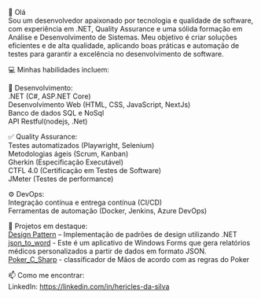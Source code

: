 👋 Olá  
Sou um desenvolvedor apaixonado por tecnologia e qualidade de software, com experiência em .NET, Quality Assurance e uma sólida formação em Análise e Desenvolvimento de Sistemas. Meu objetivo é criar soluções eficientes e de alta qualidade, aplicando boas práticas e automação de testes para garantir a excelência no desenvolvimento de software.

💻 Minhas habilidades incluem:  

🔧 Desenvolvimento:     
.NET (C#, ASP.NET Core)   
Desenvolvimento Web (HTML, CSS, JavaScript, NextJs)   
Banco de dados SQL e NoSql   
API Restful(nodejs, .Net)   

✅ Quality Assurance:  
Testes automatizados (Playwright, Selenium)  
Metodologias ágeis (Scrum, Kanban)  
Gherkin (Especificação Executável)  
CTFL 4.0 (Certificação em Testes de Software)  
JMeter (Testes de performance)  

⚙️ DevOps:  
Integração contínua e entrega contínua (CI/CD)  
Ferramentas de automação (Docker, Jenkins, Azure DevOps)  

🚀 Projetos em destaque:  
[Design Pattern](https://github.com/IamDev01/Design_Pattern) – Implementação de padrões de design utilizando .NET  
[json_to_word](https://github.com/IamDev01/json_to_word) - Este é um aplicativo de Windows Forms que gera relatórios médicos personalizados a partir de dados em formato JSON.
[Poker_C_Sharp](https://github.com/IamDev01/Poker_C_Sharp) - classificador de Mãos de acordo com as regras do Poker


📫 Como me encontrar:  
LinkedIn: https://linkedin.com/in/hericles-da-silva

